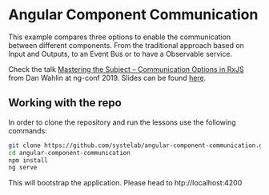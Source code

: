 # Angular Component Communication

This example compares three options to enable the communication between different components. 
From the traditional approach based on Input and Outputs, to an Event Bus or to have a Observable service.

Check the talk [Mastering the Subject – Communication Options in RxJS](https://www.youtube.com/watch?time_continue=3&v=_q-HL9YX_pk&feature=emb_logo) from Dan Wahlin at ng-conf 2019.
Slides can be found [here](https://www.dropbox.com/s/sfqyjksou18b399/Mastering%20the%20Subject%20-%20Communication%20Options%20in%20RxJS.pdf?dl=0).

## Working with the repo

In order to clone the repository and run the lessons use the following commands:

```bash
git clone https://github.com/systelab/angular-component-communication.git
cd angular-component-communication
npm install
ng serve
```

This will bootstrap the application. Please head to htp://localhost:4200
